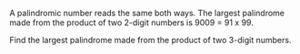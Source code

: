 A palindromic number reads the same both ways. The largest palindrome made from the product of two 2-digit numbers is 9009 = 91 x 99.

Find the largest palindrome made from the product of two 3-digit numbers.